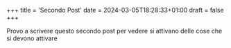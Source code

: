 +++
title = 'Secondo Post'
date = 2024-03-05T18:28:33+01:00
draft = false
+++

Provo a scrivere questo secondo post per vedere si attivano delle cose che si devono attivare